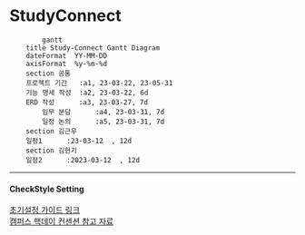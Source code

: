 # StudyConnect

>

```mermaid
		gantt
    title Study-Connect Gantt Diagram
    dateFormat  YY-MM-DD
    axisFormat  %y-%m-%d
    section 공통
    프로젝트 기간   :a1, 23-03-22, 23-05-31
    기능 명세 작성  :a2, 23-03-22, 6d
    ERD 작성      :a3, 23-03-27, 7d
		임무 분담      :a4, 23-03-31, 7d
		일정 논의      :a5, 23-03-31, 7d
    section 김근우
    일정1      :23-03-12  , 12d
    section 김현기
    일정2      :2023-03-12  , 12d
```

-----

#### CheckStyle Setting

[초기설정 가이드 링크](https://bestinu.tistory.com/64#article-1-1--intelij-formatter-%EC%A0%81%EC%9A%A9)<br>
[캠퍼스 핵데이 컨센션 참고 자료](https://naver.github.io/hackday-conventions-java/#_%ED%8C%8C%EC%9D%BC_%EA%B3%B5%ED%86%B5_%EC%9A%94%EA%B1%B4)